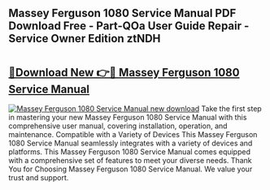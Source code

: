 ## Massey Ferguson 1080 Service Manual PDF Download Free - Part-QOa User Guide Repair - Service Owner Edition ztNDH

# <h2><a href="http://bc86349.oget.top/?id=Massey+Ferguson+1080+Service+Manual">🔗Download New 👉🔴 Massey Ferguson 1080 Service Manual</a></h2>

[![Massey Ferguson 1080 Service Manual new download](https://i.imgur.com/5g1atiW.png)](http://bc86349.oget.top/?id=Massey+Ferguson+1080+Service+Manual)
Take the first step in mastering your new Massey Ferguson 1080 Service Manual with this comprehensive user manual, covering installation, operation, and maintenance. Compatible with a Variety of Devices This Massey Ferguson 1080 Service Manual seamlessly integrates with a variety of devices and platforms. This Massey Ferguson 1080 Service Manual comes equipped with a comprehensive set of features to meet your diverse needs. Thank You for Choosing Massey Ferguson 1080 Service Manual. We value your trust and support.
